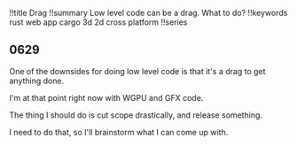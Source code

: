 !!title Drag
!!summary Low level code can be a drag. What to do?
!!keywords rust web app cargo 3d 2d cross platform
!!series

## 0629

One of the downsides for doing low level code is that it's a drag to get anything done. 

I'm at that point right now with WGPU and GFX code. 

The thing I should do is cut scope drastically, and release something. 

I need to do that, so I'll brainstorm what I can come up with.